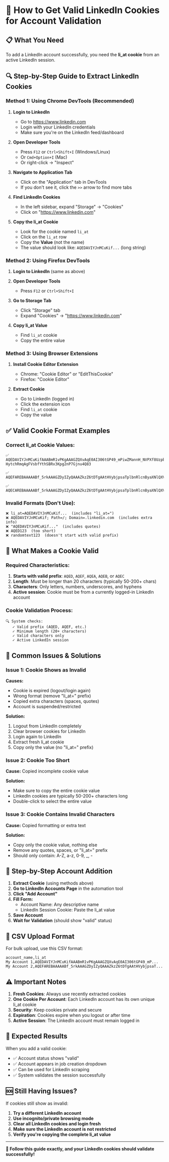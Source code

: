 # 🍪 How to Get Valid LinkedIn Cookies for Account Validation

## 📋 **What You Need**
To add a LinkedIn account successfully, you need the **li_at cookie** from an active LinkedIn session.

## 🔍 **Step-by-Step Guide to Extract LinkedIn Cookies**

### **Method 1: Using Chrome DevTools (Recommended)**

1. **Login to LinkedIn**
   - Go to https://www.linkedin.com
   - Login with your LinkedIn credentials
   - Make sure you're on the LinkedIn feed/dashboard

2. **Open Developer Tools**
   - Press `F12` or `Ctrl+Shift+I` (Windows/Linux)
   - Or `Cmd+Option+I` (Mac)
   - Or right-click → "Inspect"

3. **Navigate to Application Tab**
   - Click on the "Application" tab in DevTools
   - If you don't see it, click the `>>` arrow to find more tabs

4. **Find LinkedIn Cookies**
   - In the left sidebar, expand "Storage" → "Cookies"
   - Click on "https://www.linkedin.com"

5. **Copy the li_at Cookie**
   - Look for the cookie named `li_at`
   - Click on the `li_at` row
   - Copy the **Value** (not the name)
   - The value should look like: `AQEDAVIYJnMCuKif...` (long string)

### **Method 2: Using Firefox DevTools**

1. **Login to LinkedIn** (same as above)

2. **Open Developer Tools**
   - Press `F12` or `Ctrl+Shift+I`

3. **Go to Storage Tab**
   - Click "Storage" tab
   - Expand "Cookies" → "https://www.linkedin.com"

4. **Copy li_at Value**
   - Find `li_at` cookie
   - Copy the entire value

### **Method 3: Using Browser Extensions**

1. **Install Cookie Editor Extension**
   - Chrome: "Cookie Editor" or "EditThisCookie"
   - Firefox: "Cookie Editor"

2. **Extract Cookie**
   - Go to LinkedIn (logged in)
   - Click the extension icon
   - Find `li_at` cookie
   - Copy the value

## ✅ **Valid Cookie Format Examples**

### **Correct li_at Cookie Values:**
```
✅ AQEDAVIYJnMCuKifAAABmR1vPKgAAAGZQXvAqE0AI306tGP49_mPiwZMannH_NVPXf8UzpbLO0_PEH0xLYEp9As3KuIf0C_OsNdZ2gxPBc4DEbk08-HytchRmqAgFVsbfYthSBRx3Kpg2nP7Gjnu4Q83

✅ AQEFAREBAAAAABf_5rkAAAGZDyIZyQAAAZkzZ6tDTgAAtHVybjpsaTplbnRlcnByaXNlQXV0aFRva2VuOmVKeGpaQUFDbnRNNVZTQmFQQ0hLRWN5dlc4VEVDR0s0M3RDeEJ6T2l3ajJFR1JnQm1CVUdsZz09

✅ AQECAREBAAAAABf_5rkAAAGZDyIZyQAAAZkzZ6tDTgAAtHVybjpsaTplbnRlcnByaXNlQXV0aFRva2VuOmVKeGpaQUFDbnRNNVZTQmFQQ0hLRWN5dlc4VEVDR0s0M3RDeEJ6T2l3ajJFR1JnQm1CVUdsZz09
```

### **Invalid Formats (Don't Use):**
```
❌ li_at=AQEDAVIYJnMCuKif...  (includes "li_at=")
❌ AQEDAVIYJnMCuKif; Path=/; Domain=.linkedin.com  (includes extra info)
❌ "AQEDAVIYJnMCuKif..."  (includes quotes)
❌ AQED123  (too short)
❌ randomtext123  (doesn't start with valid prefix)
```

## 🎯 **What Makes a Cookie Valid**

### **Required Characteristics:**
1. **Starts with valid prefix**: `AQED`, `AQEF`, `AQEA`, `AQEB`, or `AQEC`
2. **Length**: Must be longer than 20 characters (typically 50-200+ chars)
3. **Characters**: Only letters, numbers, underscores, and hyphens
4. **Active session**: Cookie must be from a currently logged-in LinkedIn account

### **Cookie Validation Process:**
```
🔍 System checks:
   ✓ Valid prefix (AQED, AQEF, etc.)
   ✓ Minimum length (20+ characters)
   ✓ Valid characters only
   ✓ Active LinkedIn session
```

## 🚨 **Common Issues & Solutions**

### **Issue 1: Cookie Shows as Invalid**
**Causes:**
- Cookie is expired (logout/login again)
- Wrong format (remove "li_at=" prefix)
- Copied extra characters (spaces, quotes)
- Account is suspended/restricted

**Solution:**
1. Logout from LinkedIn completely
2. Clear browser cookies for LinkedIn
3. Login again to LinkedIn
4. Extract fresh li_at cookie
5. Copy only the value (no "li_at=" prefix)

### **Issue 2: Cookie Too Short**
**Cause:** Copied incomplete cookie value

**Solution:**
- Make sure to copy the entire cookie value
- LinkedIn cookies are typically 50-200+ characters long
- Double-click to select the entire value

### **Issue 3: Cookie Contains Invalid Characters**
**Cause:** Copied formatting or extra text

**Solution:**
- Copy only the cookie value, nothing else
- Remove any quotes, spaces, or "li_at=" prefix
- Should only contain: A-Z, a-z, 0-9, _, -

## 📝 **Step-by-Step Account Addition**

1. **Extract Cookie** (using methods above)
2. **Go to LinkedIn Accounts Page** in the automation tool
3. **Click "Add Account"**
4. **Fill Form:**
   - Account Name: Any descriptive name
   - LinkedIn Session Cookie: Paste the li_at value
5. **Save Account**
6. **Wait for Validation** (should show "valid" status)

## 🔄 **CSV Upload Format**

For bulk upload, use this CSV format:
```csv
account_name,li_at
My Account 1,AQEDAVIYJnMCuKifAAABmR1vPKgAAAGZQXvAqE0AI306tGP49_mP...
My Account 2,AQEFAREBAAAAABf_5rkAAAGZDyIZyQAAAZkzZ6tDTgAAtHVybjpsaT...
```

## ⚠️ **Important Notes**

1. **Fresh Cookies**: Always use recently extracted cookies
2. **One Cookie Per Account**: Each LinkedIn account has its own unique li_at cookie
3. **Security**: Keep cookies private and secure
4. **Expiration**: Cookies expire when you logout or after time
5. **Active Session**: The LinkedIn account must remain logged in

## 🎯 **Expected Results**

When you add a valid cookie:
- ✅ Account status shows "valid"
- ✅ Account appears in job creation dropdown
- ✅ Can be used for LinkedIn scraping
- ✅ System validates the session successfully

## 🆘 **Still Having Issues?**

If cookies still show as invalid:
1. **Try a different LinkedIn account**
2. **Use incognito/private browsing mode**
3. **Clear all LinkedIn cookies and login fresh**
4. **Make sure the LinkedIn account is not restricted**
5. **Verify you're copying the complete li_at value**

---

**🚀 Follow this guide exactly, and your LinkedIn cookies should validate successfully!**